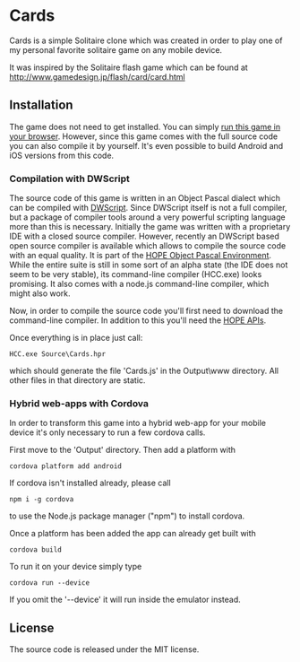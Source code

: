 # Cards

Cards is a simple Solitaire clone which was created in order to play one of my personal favorite solitaire game on any mobile device.

It was inspired by the Solitaire flash game which can be found at http://www.gamedesign.jp/flash/card/card.html

## Installation

The game does not need to get installed. You can simply [run this game in your browser](https://rawgit.com/CWBudde/Cards/master/Output/www/index.html). However, since this game comes with the full source code you can also compile it by yourself.
It's even possible to build Android and iOS versions from this code.

### Compilation with DWScript
The source code of this game is written in an Object Pascal dialect which can be compiled with [DWScript](https://www.delphitools.info/dwscript/). Since DWScript itself is not a full compiler, but a package of compiler tools around a very powerful scripting language more than this is necessary.
Initially the game was written with a proprietary IDE with a closed source compiler. However, recently an DWScript based open source compiler is available which allows to compile the source code with an equal quality. It is part of the [HOPE Object Pascal Environment](https://github.com/Walibeiro/Hope). While the entire suite is still in some sort of an alpha state (the IDE does not seem to be very stable), its command-line compiler (HCC.exe) looks promising. It also comes with a node.js command-line compiler, which might also work.

Now, in order to compile the source code you'll first need to download the command-line compiler. In addition to this you'll need the [HOPE APIs](https://github.com/Walibeiro/Hope-APIs).
  
Once everything is in place just call:

    HCC.exe Source\Cards.hpr

which should generate the file 'Cards.js' in the Output\www directory. All other files in that directory are static.

### Hybrid web-apps with Cordova
In order to transform this game into a hybrid web-app for your mobile device it's only necessary to run a few cordova calls.

First move to the 'Output' directory. Then add a platform with

    cordova platform add android

If cordova isn't installed already, please call

    npm i -g cordova

to use the Node.js package manager ("npm") to install cordova.

Once a platform has been added the app can already get built with

    cordova build

To run it on your device simply type

    cordova run --device

If you omit the '--device' it will run inside the emulator instead.

## License

The source code is released under the MIT license.
